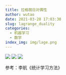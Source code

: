 ```yaml
---
title: 拉格朗日对偶性
author: wutao
date: 2021-03-28 17:03:30
slug: lagrange_duality
categories:
  - 机器学习
  - 数学
index_img: img/lage.png
---
```


![](https://picgo-wutao.oss-cn-shanghai.aliyuncs.com/img/2021-03-28_17-38-13.jpg)
![](https://picgo-wutao.oss-cn-shanghai.aliyuncs.com/img/2021-03-28_17-40-35_1.jpg)
![](https://picgo-wutao.oss-cn-shanghai.aliyuncs.com/img/2021-03-28_17-40-35_0.jpg)

参考：李航《统计学习方法》